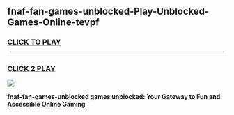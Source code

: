 
## fnaf-fan-games-unblocked-Play-Unblocked-Games-Online-tevpf
<h3>
<a href="https://premium76.site?title=fnaf-fan-games-unblocked&ref=25A">CLICK TO PLAY</a></h3>
<hr>

<h3>
<a href="https://premium76.site?title=fnaf-fan-games-unblocked&ref=25A">CLICK 2 PLAY</a>
  
</h3>

<a href="https://premium76.site?title=fnaf-fan-games-unblocked&ref=25A"><img src="https://clearcache.store/games.png"></a>


**fnaf-fan-games-unblocked games unblocked: Your Gateway to Fun and Accessible Online Gaming**
